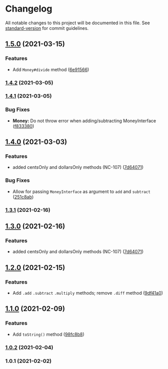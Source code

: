 # Changelog

All notable changes to this project will be documented in this file. See [standard-version](https://github.com/conventional-changelog/standard-version) for commit guidelines.

## [1.5.0](https://github.com/ailohq/money/compare/v1.4.2...v1.5.0) (2021-03-15)


### Features

* Add `Money#divide` method ([6e91566](https://github.com/ailohq/money/commit/6e91566e7c97336728e17010217a3c68789507de))

### [1.4.2](https://github.com/ailohq/money/compare/v1.4.1...v1.4.2) (2021-03-05)

### [1.4.1](https://github.com/ailohq/money/compare/v1.4.0...v1.4.1) (2021-03-05)


### Bug Fixes

* **Money:** Do not throw error when adding/subtracting MoneyInterface ([f833380](https://github.com/ailohq/money/commit/f83338048c82a00d04e7900f2fb82cd888c00433))

## [1.4.0](https://github.com/ailohq/money/compare/v1.2.0...v1.4.0) (2021-03-03)


### Features

* added centsOnly and dollarsOnly methods (NC-107) ([7d64071](https://github.com/ailohq/money/commit/7d640713028809448bd9b2dccdba0bfe7e9b3560))


### Bug Fixes

* Allow for passing `MoneyInterface` as argument to `add` and `subtract` ([251c8ab](https://github.com/ailohq/money/commit/251c8aba4e076147f0afdbbe38dde0d7148579b1))

### [1.3.1](https://github.com/ailohq/money/compare/v1.3.0...v1.3.1) (2021-02-16)

## [1.3.0](https://github.com/ailohq/money/compare/v1.2.0...v1.3.0) (2021-02-16)


### Features

* added centsOnly and dollarsOnly methods (NC-107) ([7d64071](https://github.com/ailohq/money/commit/7d640713028809448bd9b2dccdba0bfe7e9b3560))

## [1.2.0](https://github.com/ailohq/money/compare/v1.1.0...v1.2.0) (2021-02-15)


### Features

* Add `.add` `.subtract` `.multiply` methods; remove `.diff` method ([9df41a0](https://github.com/ailohq/money/commit/9df41a0a522ce90121b863ebb9025ae98749971d))

## [1.1.0](https://github.com/ailohq/money/compare/v1.0.2...v1.1.0) (2021-02-09)


### Features

* Add `toString()` method ([98fc8b8](https://github.com/ailohq/money/commit/98fc8b8ce83a046c10b50882342cc3b524b080a1))

### [1.0.2](https://github.com/ailohq/money/compare/v1.0.1...v1.0.2) (2021-02-04)

### 1.0.1 (2021-02-02)
